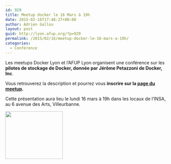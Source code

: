 ```yaml
---
id: 929
title: Meetup docker le 16 Mars à 19h
date: 2015-02-16T17:48:27+00:00
author: Adrien Gallou
layout: post
guid: http://lyon.afup.org/?p=929
permalink: /2015/02/16/meetup-docker-le-16-mars-a-19h/
categories:
  - Conférence
---
```

Les meetups Docker Lyon et l&rsquo;AFUP Lyon organisent une conférence sur les **pilotes de stockage de Docker, donnée par Jérôme Petazzoni de Docker, Inc**.

Vous retrouverez la description et pourrez vous **inscrire sur la [page du meetup](http://www.meetup.com/Docker-Lyon/events/220556726/).**

Cette présentation aura lieu le lundi 16 mars à 19h dans les locaux de l&rsquo;INSA, au 6 avenue des Arts, Villeurbanne.

<img class="aligncenter size-full wp-image-933" src="http://lyon.afup.org/files/2015/02/global_350283322.png" alt="" width="180" height="149" />